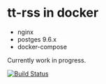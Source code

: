# tt-rss in docker

* nginx
* postges 9.6.x
* docker-compose

Currently work in progress.


[![Build Status](https://travis-ci.org/sashkab/ttrss-docker.svg?branch=master)](https://travis-ci.org/sashkab/ttrss-docker)
